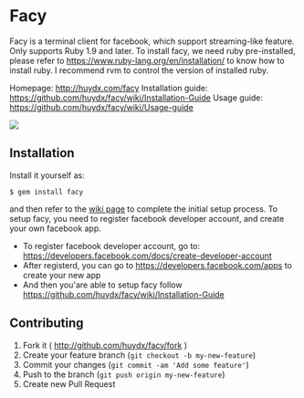 # Facy
Facy is a terminal client for facebook, which support streaming-like feature.
Only supports Ruby 1.9 and later.
To install facy, we need ruby pre-installed, please refer to https://www.ruby-lang.org/en/installation/ to know how to install ruby.
I recommend rvm to control the version of installed ruby.


Homepage: http://huydx.com/facy
Installation guide: https://github.com/huydx/facy/wiki/Installation-Guide
Usage guide: https://github.com/huydx/facy/wiki/Usage-guide

![](http://i.gyazo.com/01de9c8da6191b79bcec201048361f58.png)

## Installation
Install it yourself as:
```
$ gem install facy
```
and then refer to the [wiki page](https://github.com/huydx/facy/wiki/Installation-Guide) to complete the initial setup process. To setup facy, you need to register facebook developer account, and create your own facebook app.
- To register facebook developer account, go to: https://developers.facebook.com/docs/create-developer-account
- After registerd, you can go to https://developers.facebook.com/apps to create your new app
- And then you'are able to setup facy follow https://github.com/huydx/facy/wiki/Installation-Guide



## Contributing

1. Fork it ( http://github.com/huydx/facy/fork )
2. Create your feature branch (`git checkout -b my-new-feature`)
3. Commit your changes (`git commit -am 'Add some feature'`)
4. Push to the branch (`git push origin my-new-feature`)
5. Create new Pull Request
